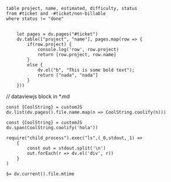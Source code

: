```dataview
table project, name, estimated, difficulty, status
from #ticket and -#ticket/non-billable
where status != "done"
```
``` dataviewjs
	
	let pages = dv.pages("#ticket")
	dv.table(["project", "name"], pages.map(row => {
		if(row.project) {
			console.log('row', row.project)
			return [row.project, row.name]
		}
		else {
			dv.el("b", "This is some bold text");
			return ["nada", "nada"]
		}
	}))
```

// dataviewjs block in *.md
```dataviewjs
const {CoolString} = customJS
dv.list(dv.pages().file.name.map(n => CoolString.coolify(n)))
```

```dataviewjs
const {CoolString} = customJS
dv.span(CoolString.coolify('hola'))
```
```dataviewjs
require("child_process").exec("ls",(_0,stdout,_1) => 
	{
		const out = stdout.split('\n')
		out.forEach(r => dv.el('div', r))
	}
)
```
`$= dv.current().file.mtime`

